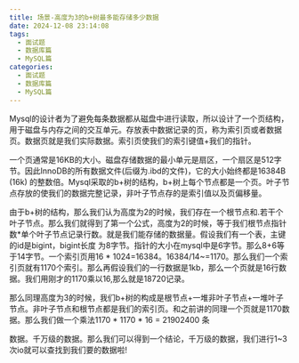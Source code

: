 ```yaml
---
title: 场景-高度为3的b+树最多能存储多少数据
date: 2024-12-08 23:14:08
tags:
  - 面试题
  - 数据库篇
  - MySQL篇
categories:
  - 面试题
  - 数据库篇
  - MySQL篇
---
```



Mysql的设计者为了避免每条数据都从磁盘中进行读取，所以设计了一个页结构，用于磁盘与内存之间的交互单元。存放表中数据记录的页，称为索引页或者数据页。数据页就是我们实际数据。索引页使我们的索引键值+我们的指针。



一个页通常是16KB的大小。磁盘存储数据的最小单元是扇区，一个扇区是512字节。因此InnoDB的所有数据文件(后缀为.ibd的文件)，它的大小始终都是16384B (16k) 的整数倍。Mysql采取的b+树的结构，b+树上每个节点都是一个页。叶子节点存放的使我们的数据完整记录，非叶子节点存的是索引值以及页偏移量。



由于b+树的结构，那么我们认为高度为2的时候，我们存在一个根节点和.若干个叶子节点。那么我们就得到了第一个公式，高度为2的时候，等于我们根节点指针数*单个叶子节点记录行数。就是我们能存储的数据量。假设我们有一个表，主键的id是bigint，bigint长度 为8字节。指针的大小在mysql中是6字节。那么8+6等于14字节。一个索引页用16 * 1024=16384。16384/14~=1170。那么我们一个索引页就有1170个索引。那么再假设我们的一行数据是1kb，那么一个页就是16行数据。我们用刚才的1170乘以16,那么就是18720记录。



那么同理高度为3的时候，我们b+树的构成是根节点+一堆非叶子节点+一堆叶子节点。非叶子节点和根节点都是我们的索引页。和之前讲的同理一个页就是1170数据。那么我们做一个乘法1170 * 1170 * 16 = 21902400 条

数据。千万级的数据。那么我们可以得到一个结论，千万级的数据，我们进行1~3次io就可以查找到我们要的数据啦!

